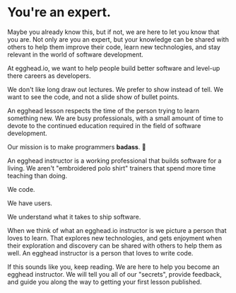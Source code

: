 # You're an expert.

Maybe you already know this, but if not, we are here to let you know that you are. Not only are you an expert, but your knowledge can be shared with others to help them improve their code, learn new technologies, and stay relevant in the world of software development.

At egghead.io, we want to help people build better software and level-up there careers as developers. 

We don't like long draw out lectures. We prefer to show instead of tell. We want to see the code, and not a slide show of bullet points.

An egghead lesson respects the time of the person trying to learn something new. We are busy professionals, with a small amount of time to devote to the continued education required in the field of software development.

Our mission is to make programmers **badass**. :punch:

An egghead instructor is a working professional that builds software for a living. We aren't "embroidered polo shirt" trainers that spend more time teaching than doing.

We code.

We have users.

We understand what it takes to ship software.

When we think of what an egghead.io instructor is we picture a person that loves to learn. That explores new technologies, and gets enjoyment when their exploration and discovery can be shared with others to help them as well. An egghead instructor is a person that loves to write code.

If this sounds like you, keep reading. We are here to help you become an egghead instructor. We will tell you all of our "secrets", provide feedback, and guide you along the way to getting your first lesson published.


